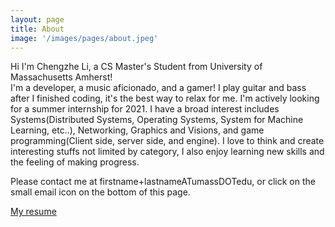 ```yaml
---
layout: page
title: About
image: '/images/pages/about.jpeg'
---
```


Hi I'm Chengzhe Li, a CS Master's Student from University of Massachusetts Amherst!  
I'm a developer, a music aficionado, and a gamer! I play guitar and bass after I finished coding, it's the best way to relax for me. 
I'm actively looking for a summer internship for 2021. I have a broad interest includes Systems(Distributed Systems, Operating Systems, System for Machine Learning, etc..), Networking, Graphics and Visions, and game programming(Client side, server side, and engine). 
I love to think and create interesting stuffs not limited by category, I also enjoy learning new skills and the feeling of making progress.

Please contact me at firstname+lastnameATumassDOTedu, or click on the small email icon on the bottom of this page.
    
[My resume](./images/pages/resume.pdf)
